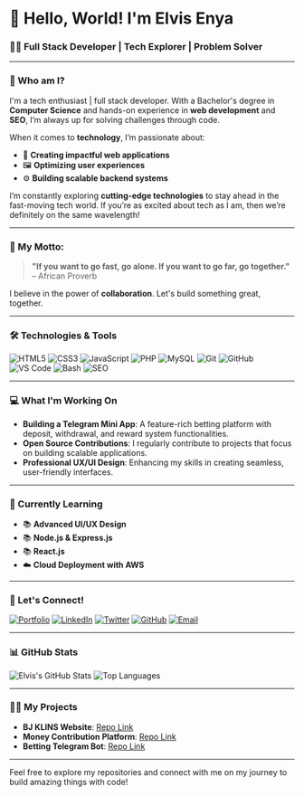 # 👋 Hello, World! I'm **Elvis Enya** 

### 🧑‍💻 **Full Stack Developer | Tech Explorer | Problem Solver**

---

### 🚀 Who am I?

I'm a tech enthusiast | full stack developer. With a Bachelor's degree in **Computer Science** and hands-on experience in **web development** and **SEO**, I’m always up for solving challenges through code.

When it comes to **technology**, I’m passionate about:
- 🔧 **Creating impactful web applications**
- 🖼️ **Optimizing user experiences**
- ⚙️ **Building scalable backend systems**

I’m constantly exploring **cutting-edge technologies** to stay ahead in the fast-moving tech world. If you’re as excited about tech as I am, then we’re definitely on the same wavelength!

---

### 🌟 My Motto:
> **"If you want to go fast, go alone. If you want to go far, go together."** – African Proverb

I believe in the power of **collaboration**. Let's build something great, together.

---

### 🛠️ Technologies & Tools

![HTML5](https://img.shields.io/badge/HTML5-%23E34F26.svg?style=for-the-badge&logo=html5&logoColor=white)
![CSS3](https://img.shields.io/badge/CSS3-%231572B6.svg?style=for-the-badge&logo=css3&logoColor=white)
![JavaScript](https://img.shields.io/badge/JavaScript-%23F7DF1E.svg?style=for-the-badge&logo=javascript&logoColor=black)
![PHP](https://img.shields.io/badge/PHP-%23777BB4.svg?style=for-the-badge&logo=php&logoColor=white)
![MySQL](https://img.shields.io/badge/MySQL-%234479A1.svg?style=for-the-badge&logo=mysql&logoColor=white)
![Git](https://img.shields.io/badge/Git-%23F05033.svg?style=for-the-badge&logo=git&logoColor=white)
![GitHub](https://img.shields.io/badge/GitHub-%23181717.svg?style=for-the-badge&logo=github&logoColor=white)
![VS Code](https://img.shields.io/badge/VS_Code-%23007ACC.svg?style=for-the-badge&logo=visual-studio-code&logoColor=white)
![Bash](https://img.shields.io/badge/Bash-%234EAA25.svg?style=for-the-badge&logo=gnu-bash&logoColor=white)
![SEO](https://img.shields.io/badge/SEO-%23000000.svg?style=for-the-badge&logo=google&logoColor=white)

---

### 💻 What I'm Working On

- **Building a Telegram Mini App**: A feature-rich betting platform with deposit, withdrawal, and reward system functionalities.
- **Open Source Contributions**: I regularly contribute to projects that focus on building scalable applications.
- **Professional UX/UI Design**: Enhancing my skills in creating seamless, user-friendly interfaces.

---

### 🌱 Currently Learning
- 📚 **Advanced UI/UX Design**
- 📚 **Node.js & Express.js**
- 📚 **React.js**
- ☁️ **Cloud Deployment with AWS**

---

### 💬 Let's Connect!

[![Portfolio](https://img.shields.io/badge/Portfolio-%23000000.svg?style=for-the-badge&logo=internet-explorer&logoColor=white)](https://elvisenya.dev)
[![LinkedIn](https://img.shields.io/badge/LinkedIn-%230077B5.svg?style=for-the-badge&logo=linkedin&logoColor=white)](https://linkedin.com/in/elvis-enya)
[![Twitter](https://img.shields.io/badge/Twitter-%231DA1F2.svg?style=for-the-badge&logo=twitter&logoColor=white)](https://twitter.com/elvisenya)
[![GitHub](https://img.shields.io/badge/GitHub-%23181717.svg?style=for-the-badge&logo=github&logoColor=white)](https://github.com/elvis-enya)
[![Email](https://img.shields.io/badge/Email-D14836?style=for-the-badge&logo=gmail&logoColor=white)](mailto:enyaelvis@example.com)

---

### 📊 GitHub Stats

![Elvis's GitHub Stats](https://github-readme-stats.vercel.app/api?username=your-github-username&show_icons=true&theme=radical)
![Top Languages](https://github-readme-stats.vercel.app/api/top-langs/?username=your-github-username&layout=compact&theme=radical)

---

### 👨‍💻 My Projects

- **BJ KLINS Website**: [Repo Link](#)
- **Money Contribution Platform**: [Repo Link](#)
- **Betting Telegram Bot**: [Repo Link](#)

---

Feel free to explore my repositories and connect with me on my journey to build amazing things with code!
